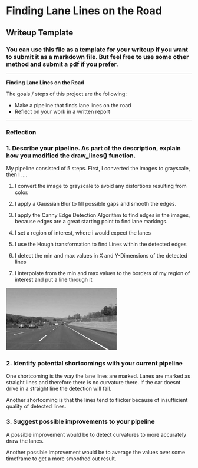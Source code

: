 # **Finding Lane Lines on the Road** 

## Writeup Template

### You can use this file as a template for your writeup if you want to submit it as a markdown file. But feel free to use some other method and submit a pdf if you prefer.

---

**Finding Lane Lines on the Road**

The goals / steps of this project are the following:
* Make a pipeline that finds lane lines on the road
* Reflect on your work in a written report


[//]: # (Image References)

[image1]: ./examples/grayscale.jpg "Grayscale"

---

### Reflection

### 1. Describe your pipeline. As part of the description, explain how you modified the draw_lines() function.

My pipeline consisted of 5 steps. First, I converted the images to grayscale, then I .... 

1. I convert the image to grayscale to avoid any distortions resulting from color.

2. I apply a Gaussian Blur to fill possible gaps and smooth the edges.

3. I apply the Canny Edge Detection Algorithm to find edges in the images, because edges are a great starting point to find lane markings.

4. I set a region of interest, where i would expect the lanes

5. I use the Hough transformation to find Lines within the detected edges

6. I detect the min and max values in X and Y-Dimensions of the detected lines

7. I interpolate from the min and max values to the borders of my region of interest and put a line through it


![alt text][image1]


### 2. Identify potential shortcomings with your current pipeline


One shortcoming is the way the lane lines are marked. Lanes are marked as straight lines and therefore there is no curvature there. If the car doesnt drive in a straight line the detection will fail.

Another shortcoming is that the lines tend to flicker because of insufficient quality of detected lines.


### 3. Suggest possible improvements to your pipeline

A possible improvement would be to detect curvatures to more accurately draw the lanes.

Another possible improvement would be to average the values over some timeframe to get a more smoothed out result.
